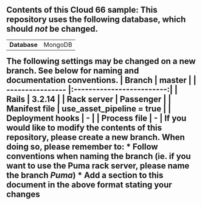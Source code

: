 ## Contents of this Cloud 66 sample: This repository uses the following database, which should <i>not</i> be changed. <table> <tr> <td><b>Database</b></td> <td>MongoDB</td> </tr> </table> The following settings may be changed on a new branch. See below for naming and documentation conventions. | Branch | master | | ---------------- |:-------------------------:| | Rails | 3.2.14 | | Rack server | Passenger | | Manifest file | use_asset_pipeline = true | | Deployment hooks | - | | Process file | - | If you would like to modify the contents of this repository, please create a new branch. When doing so, please remember to: * Follow conventions when naming the branch (ie. if you want to use the Puma rack server, please name the branch _Puma_) * Add a section to this document in the above format stating your changes
